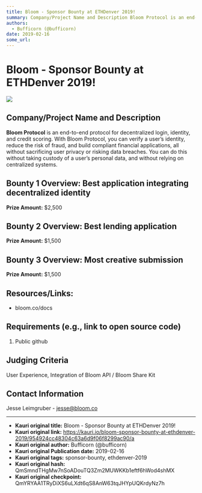 ```yaml
---
title: Bloom - Sponsor Bounty at ETHDenver 2019!
summary: Company/Project Name and Description Bloom Protocol is an end-to-end protocol for decentralized login, identity, and credit scoring. With Bloom Protocol, you can verify a user’s identity, reduce the risk of fraud, and build compliant financial applications, all without sacrificing user privacy or risking data breaches. You can do this without taking custody of a user’s personal data, and without relying on centralized systems. Bounty 1 Overview- Best application integrating decentralized identit
authors:
  - Bufficorn (@bufficorn)
date: 2019-02-16
some_url: 
---
```


# Bloom - Sponsor Bounty at ETHDenver 2019!

![](https://ipfs.infura.io/ipfs/QmZR5NPQxGGr7YD2EbrZUHgbCfCFMdiqcAQCFW5aDhhLWJ)


## Company/Project Name and Description

**Bloom Protocol** is an end-to-end protocol for decentralized login, identity, and credit scoring. With Bloom Protocol, you can verify a user’s identity, reduce the risk of fraud, and build compliant financial applications, all without sacrificing user privacy or risking data breaches. You can do this without taking custody of a user’s personal data, and without relying on centralized systems.

## Bounty 1 Overview: Best application integrating decentralized identity

**Prize Amount:** $2,500

## Bounty 2 Overview: Best lending application

**Prize Amount:** $1,500

## Bounty 3 Overview: Most creative submission

**Prize Amount:** $1,500

## Resources/Links:
- bloom.co/docs

## Requirements (e.g., link to open source code)

1. Public github

## Judging Criteria

User Experience, Integration of Bloom API / Bloom Share Kit

## Contact Information

Jesse Leimgruber - jesse@bloom.co






---

- **Kauri original title:** Bloom - Sponsor Bounty at ETHDenver 2019!
- **Kauri original link:** https://kauri.io/bloom-sponsor-bounty-at-ethdenver-2019/954924cc48304c63a6d9f06f8299ac90/a
- **Kauri original author:** Bufficorn (@bufficorn)
- **Kauri original Publication date:** 2019-02-16
- **Kauri original tags:** sponsor-bounty, ethdenver-2019
- **Kauri original hash:** QmSmndTHgMw7nSoADouTQ3Zm2MUWKKb1eftf6hWod4shMX
- **Kauri original checkpoint:** QmYRYAA1TRyDiXS6uLXdt6qS8AnW63tqJHYpUQKrdyNz7h



